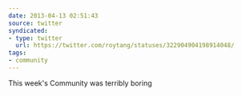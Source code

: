 ```yaml
---
date: 2013-04-13 02:51:43
source: twitter
syndicated:
- type: twitter
  url: https://twitter.com/roytang/statuses/322904904198914048/
tags:
- community
---
```


This week's Community was terribly boring